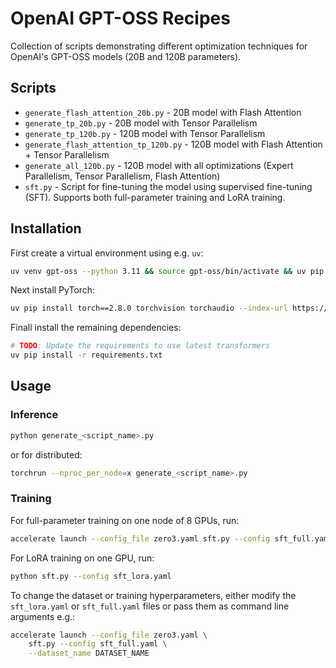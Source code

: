 # OpenAI GPT-OSS Recipes

Collection of scripts demonstrating different optimization techniques for OpenAI's GPT-OSS models (20B and 120B parameters).

## Scripts

- `generate_flash_attention_20b.py` - 20B model with Flash Attention
- `generate_tp_20b.py` - 20B model with Tensor Parallelism  
- `generate_tp_120b.py` - 120B model with Tensor Parallelism
- `generate_flash_attention_tp_120b.py` - 120B model with Flash Attention + Tensor Parallelism
- `generate_all_120b.py` - 120B model with all optimizations (Expert Parallelism, Tensor Parallelism, Flash Attention)
- `sft.py` - Script for fine-tuning the model using supervised fine-tuning (SFT). Supports both full-parameter training and LoRA training.

## Installation

First create a virtual environment using e.g. `uv`:

```sh
uv venv gpt-oss --python 3.11 && source gpt-oss/bin/activate && uv pip install --upgrade pip
```

Next install PyTorch:

```sh
uv pip install torch==2.8.0 torchvision torchaudio --index-url https://download.pytorch.org/whl/test/cu128
```

Finall install the remaining dependencies:

```sh
# TODO: Update the requirements to use latest transformers
uv pip install -r requirements.txt
```

## Usage

### Inference

```bash
python generate_<script_name>.py
```

or for distributed:

```bash
torchrun --nproc_per_node=x generate_<script_name>.py
```

### Training

For full-parameter training on one node of 8 GPUs, run:

```bash
accelerate launch --config_file zero3.yaml sft.py --config sft_full.yaml
```

For LoRA training on one GPU, run:

```bash
python sft.py --config sft_lora.yaml
```

To change the dataset or training hyperparameters, either modify the `sft_lora.yaml` or `sft_full.yaml` files or pass them as command line arguments e.g.:

```bash
accelerate launch --config_file zero3.yaml \
    sft.py --config sft_full.yaml \
    --dataset_name DATASET_NAME
```
